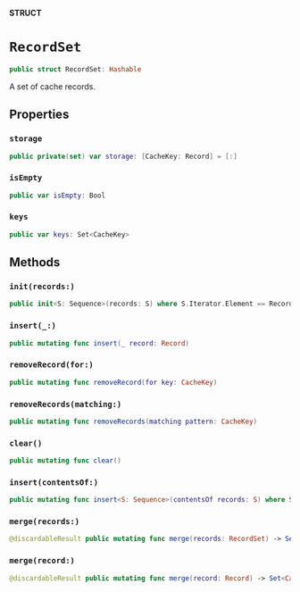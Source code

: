 **STRUCT**

# `RecordSet`

```swift
public struct RecordSet: Hashable
```

A set of cache records.

## Properties
### `storage`

```swift
public private(set) var storage: [CacheKey: Record] = [:]
```

### `isEmpty`

```swift
public var isEmpty: Bool
```

### `keys`

```swift
public var keys: Set<CacheKey>
```

## Methods
### `init(records:)`

```swift
public init<S: Sequence>(records: S) where S.Iterator.Element == Record
```

### `insert(_:)`

```swift
public mutating func insert(_ record: Record)
```

### `removeRecord(for:)`

```swift
public mutating func removeRecord(for key: CacheKey)
```

### `removeRecords(matching:)`

```swift
public mutating func removeRecords(matching pattern: CacheKey)
```

### `clear()`

```swift
public mutating func clear()
```

### `insert(contentsOf:)`

```swift
public mutating func insert<S: Sequence>(contentsOf records: S) where S.Iterator.Element == Record
```

### `merge(records:)`

```swift
@discardableResult public mutating func merge(records: RecordSet) -> Set<CacheKey>
```

### `merge(record:)`

```swift
@discardableResult public mutating func merge(record: Record) -> Set<CacheKey>
```
